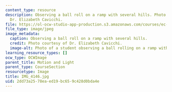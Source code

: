 ```yaml
---
content_type: resource
description: Observing a ball roll on a ramp with several hills. Photo courtesy of
  Dr. Elizabeth Cavicchi.
file: https://ol-ocw-studio-app-production.s3.amazonaws.com/courses/ec-050-recreate-experiments-from-history-inform-the-future-from-the-past-galileo-january-iap-2010/2dd73a2578eaed19bc659c428d0bda4e_IMG_4146.jpg
file_type: image/jpeg
image_metadata:
  caption: Observing a ball roll on a ramp with several hills.
  credit: Photo courtesy of Dr. Elizabeth Cavicchi.
  image-alt: Photo of a student observing a ball rolling on a ramp with multiple hills.
learning_resource_types: []
ocw_type: OCWImage
parent_title: Motion and Light
parent_type: CourseSection
resourcetype: Image
title: IMG_4146.jpg
uid: 2dd73a25-78ea-ed19-bc65-9c428d0bda4e
---
```


